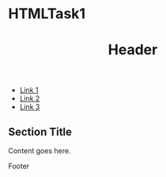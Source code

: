 # HTMLTask1
<!DOCTYPE html>
<html lang="en">
<head>
    <meta charset="UTF-8">
    <meta name="viewport" content="width=device-width, initial-scale=1.0">
    <title>Wireframe Example</title>
</head>
<body>
    <header>
        <h1>Header</h1>
    </header>
    <nav>
        <ul>
            <li><a href="#">Link 1</a></li>
            <li><a href="#">Link 2</a></li>
            <li><a href="#">Link 3</a></li>
        </ul>
    </nav>
    <main>
        <section>
            <h2>Section Title</h2>
            <p>Content goes here.</p>
        </section>
    </main>
    <footer>
        <p>Footer</p>
    </footer>
</body>
</html>
